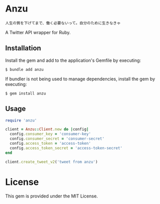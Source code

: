 # Anzu

	人生の質を下げてまで、働く必要ないって。自分のために生きなきゃ

A Twitter API wrapper for Ruby.

## Installation

Install the gem and add to the application's Gemfile by executing:

    $ bundle add anzu

If bundler is not being used to manage dependencies, install the gem by executing:

    $ gem install anzu

## Usage

```ruby
require 'anzu'

client = Anzu::Client.new do |config|
  config.consumer_key = 'consumer-key'
  config.consumer_secret = 'consumer-secret'
  config.access_token = 'access-token'
  config.access_token_secret = 'access-token-secret'
end

client.create_tweet_v2('tweet from anzu')
```

# License

This gem is provided under the MIT License.
